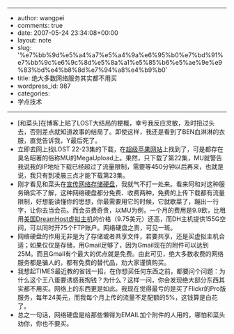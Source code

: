 - --
- author: wangpei
- comments: true
- date: 2007-05-24 23:34:08+00:00
- layout: note
- slug: '%e7%bb%9d%e5%a4%a7%e5%a4%9a%e6%95%b0%e7%bd%91%e7%bb%9c%e6%9c%8d%e5%8a%a1%e5%85%b6%e5%ae%9e%e9%83%bd%e4%b8%8d%e7%94%a8%e4%b9%b0'
- title: 绝大多数网络服务其实都不用买
- wordpress_id: 987
- categories:
- 学点技术
- --
- [和菜头]在博客上贴了LOST大结局的梗概，幸亏我反应灵敏，及时扭过头去，否则差点就知道故事的结局了。即使这样，我还是看到了BEN血淋淋的衣服，直觉告诉我，Y最后死了。
- 立即去网上找LOST 22-23集的下载，在[超级苹果网站](http://powerapple.com/modules.php?name=forum&file=viewtopic&forum=10&topic=39679)上找到了，可是都存在臭名昭著的俗称MU的MegaUpload上。果然，只下载了第22集，MU就警告我说我的IP地址下载已经超过了流量限制，需要等450分钟以后再来，也就是说，我只有到凌晨三点才能下载第23集。
- 刚才看见和菜头在[宣传网络存储硬盘](http://www.caobian.info/?p=2194)，我就气不打一处来。看来阿和对这种服务确实不了解，这种网络硬盘都分免费、收费两种，免费的上传下载都有流量限制，好想能读懂你的思想，你最需要用它的时候，它就歇菜了，蹦出一行字，让你去当会员。而会员费奇贵，以MU为例，一个月的费用是9.9欧，比租用[美国DreamHost虚拟主机](http://www.dreamhost.com/hosting.html)的价格（9.75美元）还高，而DH主机提供155G空间，可以同时开75个FTP账户。网络硬盘之贵，可见一斑。
- 网络硬盘的作用无非是为了存储或者共享文件，若要共享，还是买虚拟主机合适；如果仅仅是存储，用Gmail足够了，因为Gmail现在的附件可以达到25M。而且Gmail有个最大的优点就是免费。由此可见，绝大多数收费的网络服务都是骗人的，都有免费的替代品，劝大家谨慎购买。
- 我想起TIMES最近教的省钱一招，在你想买任何东西之前，都要问个问题：为什么这个王八蛋要诱惑我掏钱？为什么？这样一问，你会发现绝大部分东西其实都不用买。网络上的东西更是如此。我现在觉得最亏的是买了Flickr的Pro版服务，每年24美元，而我每个月上传的流量不足配额的5%，这钱算是白花了。
- 总之一句话，网络硬盘是给那些懒得为EMAIL加个附件的人用的，哪怕和菜头劝你，你也不要买。
